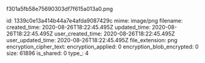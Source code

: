 f301a5fb58e75690303df7f615a013a0.png

id: 1339c0e13a414b44a7e4afda9087429c
mime: image/png
filename: 
created_time: 2020-08-26T18:22:45.495Z
updated_time: 2020-08-26T18:22:45.495Z
user_created_time: 2020-08-26T18:22:45.495Z
user_updated_time: 2020-08-26T18:22:45.495Z
file_extension: png
encryption_cipher_text: 
encryption_applied: 0
encryption_blob_encrypted: 0
size: 61896
is_shared: 0
type_: 4